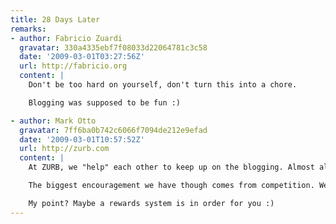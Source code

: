 ```yaml
---
title: 28 Days Later
remarks:
- author: Fabricio Zuardi
  gravatar: 330a4335ebf7f08033d22064781c3c58
  date: '2009-03-01T03:27:56Z'
  url: http://fabricio.org
  content: |
    Don't be too hard on yourself, don't turn this into a chore.

    Blogging was supposed to be fun :)

- author: Mark Otto
  gravatar: 7ff6ba0b742c6066f7094de212e9efad
  date: '2009-03-01T10:57:52Z'
  url: http://zurb.com
  content: |
    At ZURB, we "help" each other to keep up on the blogging. Almost all of us blog in some capacity -- it's a nice way to keep everyone up on their written and communication skills, as well as learn from and educate others.

    The biggest encouragement we have though comes from competition. We run a little contest in the office: The ZURBlog Cup Race. It's been going strong for 8 months now. Every 3 months, we reset, as if it were another race. Points are awarded for each entry, comment, and view (on a scale). It's lots of fun :D.

    My point? Maybe a rewards system is in order for you :)
---
```

